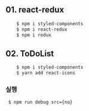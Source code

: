 ## 01. react-redux
```bash
    $ npm i styled-components
    $ npm i react-redux
    $ npm i redux

```

## 02. ToDoList
```bash
    $ npm i styled-components
    $ yarn add react-icons
```

### 실행
```bash
 $ npm run debug src={no}
```
